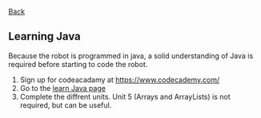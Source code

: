 [Back](../readme.md)

## Learning Java
Because the robot is programmed in java, a solid understanding of Java is required before starting to code the robot.

1. Sign up for codeacadamy at https://www.codecademy.com/
2. Go to the [learn Java page](https://www.codecademy.com/learn/learn-java)
3. Complete the diffrent units. Unit 5 (Arrays and ArrayLists) is not required, but can be useful.